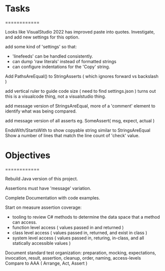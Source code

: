 # Tasks
============

Looks like VisualStudio 2022 has improved paste into quotes.
  Investigate, and add new settings for this option.

add some kind of 'settings' so that:
* 'linefeeds' can be handled consistently.
* can dump 'raw literals' instead of formatted strings
* can configure indentations for the 'Copy' string.

Add PathsAreEqual() to StringAsserts ( which ignores forward vs backslash )

add vertical ruler to guide code size ( need to find settings.json )
    turns out this is a visualcode thing, not a visualstudio thing.

add message version of StringsAreEqual, more of a 'comment' element to identify what was being compared.

add message version of all asserts eg.  SomeAssert( msg, expect, actual )

EndsWith/StartsWith to show copyable string similar to StringsAreEqual
  Show a number of lines that match the line count of 'check' value.


# Objectives
============

Rebuild Java version of this project.

Assertions must have 'message' variation.

Complete Documentation with code examples.

Start on measure assertion coverage:
* tooling to review C# methods to determine the data space that a method can access.
* function level access ( values passed in and returned )
* class level access ( values passed in, returned, and exist in class )
* system level access ( values passed in, returing, in-class, and all statically accessible values )

Document standard test organization: 
    preparation, mocking, expectations, invocation, 
    result, assertion, cleanup, order, naming, access-levels
Compare to AAA ( Arrange, Act, Assert )
